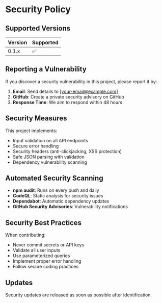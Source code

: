 # Security Policy
## Supported Versions

| Version | Supported          |
| ------- | ------------------ |
| 0.1.x   | :white_check_mark: |

## Reporting a Vulnerability

If you discover a security vulnerability in this project, please report it by:

1. **Email**: Send details to [your-email@example.com]
2. **GitHub**: Create a private security advisory on GitHub
3. **Response Time**: We aim to respond within 48 hours

## Security Measures

This project implements:
- Input validation on all API endpoints
- Secure error handling
- Security headers (anti-clickjacking, XSS protection)
- Safe JSON parsing with validation
- Dependency vulnerability scanning

## Automated Security Scanning

- **npm audit**: Runs on every push and daily
- **CodeQL**: Static analysis for security issues
- **Dependabot**: Automatic dependency updates
- **GitHub Security Advisories**: Vulnerability notifications

## Security Best Practices

When contributing:
- Never commit secrets or API keys
- Validate all user inputs
- Use parameterized queries
- Implement proper error handling
- Follow secure coding practices

## Updates

Security updates are released as soon as possible after identification.